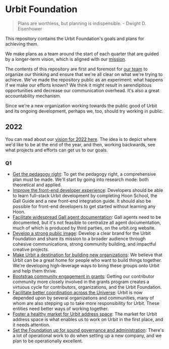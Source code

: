 # Urbit Foundation

> Plans are worthless, but planning is indispensible. - Dwight D. Eisenhower

This repository contains the Urbit Foundation's goals and plans for achieving
them.

We make plans as a team around the start of each quarter that are guided by a
longer-term vision, which is aligned with our [mission](mission.md). 

The contents of this repository are first and foremost for [our team](team.md)
to organize our thinking and ensure that we're all clear on what we're trying to
achieve. We've made the repository public as an experiment: what happens if we
make our efforts known? We think it might result in serendipitous opportunities
and decrease our communication overhead. It's also a great accountability
mechanism. 

Since we're a new organization working towards the public good of Urbit and its ongoing
development, perhaps we, too, should try working in public.

## 2022

You can read about our [vision for 2022 here](2022/vision.md). The idea is to
depict where we'd like to be at the end of the year, and then, working
backwards, see what projects and efforts can get us to our goals.

### Q1

- [Get the pedagogy right](2022/q1/dx-pedagogy.md): To get the pedagogy right, a
  comprehensive plan must be made. We'll start by going into research mode: both
  theoretical and applied.
- [Improve the front-end developer experience](2022/q1/dx-frontend.md):
  Developers should be able to learn full-stack Urbit development by completing
  Hoon School, the Gall Guide and a new front-end integration guide. It should
  also be possible for front-end developers to get started without learning any
  Hoon.
- [Facilitate widespread Gall agent documentation](2022/q1/dx-agent-docs.md):
  Gall agents need to be documented, but it's not feasible to centralize all
  agent documentation, much of which is produced by third parties, on the
  urbit.org website.
- [Develop a strong public image](2022/q1/comms-public-image.md): Develop a
  clear brand for the Urbit Foundation and share its mission to a broader
  audience through cohesive communications, strong community building, and
  impactful creative projects.
- [Make Urbit a destination for building new
  organizations](2022/q1/combine-destination.md): We believe that Urbit can be a
  great home for people who want to build things together. We're developing 
  high-leverage ways to bring these groups onto Urbit and help them thrive.
- [Bootstrap community engagement in
  grants](2022/q1/grants-community-engagement.md): Getting our contributor
  community more closely involved in the grants program creates a virtuous cycle for contributors, organizations, and the Urbit Foundation.
- [Facilitate better coordination across the
  Universe](2022/q1/exec-better-coordination.md): Urbit is now depended upon by
  several organizations and communities, many of whom are also stepping up to take
  more responsibility for Urbit. These entities need better ways of working
  together.
- [Foster a healthy market for Urbit address
  space](2022/q1/exec-healthy-market.md): The market for Urbit address space is
  what enables us to work on Urbit in the first place, and it needs attention.
- [Set the Foundation up for sound governance and
  administration](2022/q1/exec-sound-operations.md): There's a lot of
  operational work to do when setting up a new company, and we plan to be
  operationally excellent.
